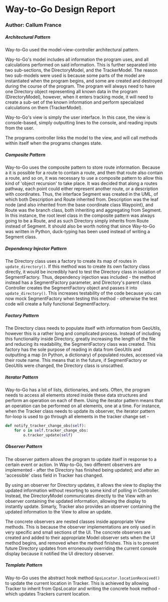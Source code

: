 Way-to-Go Design Report
=======================
### Author: Callum France
##### Architectural Pattern
Way-to-Go used the model-view-controller architectural pattern.

Way-to-Go's model includes all information the program uses, and all calculations performed on said information. This is further separated into two sub-sections, the DirectoryModel, and the TrackerModel. The reason two sub-models were used is because some parts of the model are instantiated when the program begins, and some are created and destroyed during the course of the program. The program will always need to have one Directory object representing all known data in the program (DirectoryModel), however, when it enters tracking mode, it will need to create a sub-set of the known information and perform specialized calculations on them (TrackerModel).

Way-to-Go's view is simply the user interface. In this case, the view is console-based, simply outputting lines to the console, and reading inputs from the user.

The programs controller links the model to the view, and will call methods within itself when the programs changes state.

##### Composite Pattern
Way-to-Go uses the composite pattern to store route information. Because a it is possible for a route to contain a route, and then that route also contain a route, and so on, it was necessary to use a composite pattern to allow this kind of 'object recursion' to take place.
It was decided that along a routes pathway, each point could either represent another route, or a description with coordinates. Thus, the interface Segment was created in the UML, of which both Description and Route inherited from. Description was the leaf node (and also inherited from the base coordinate class Waypoint), and Route was the branch class, both inheriting and aggregating from Segment.
In this instance, the root level class in the composite pattern was always going to be a Route, and as such Directory simply inherits from Route instead of Segment.
It should also be worth noting that since Way-to-Go was written in Python, duck-typing has been used instead of writing a Segment class.

##### Dependency Injector Pattern
The Directory class uses a factory to create its map of routes in `update_directory()`. If this method was to create its own factory class directly, it would be incredibly hard to test the Directory class in isolation of SegmentFactory. Thus, dependency injection was included - the method instead has a SegmentFactory parameter, and Directory's parent class Controller creates the SegmentFactory object and passes it into `update_directory()`.
This increases testability of the code because you can now mock SegmentFactory when testing this method - otherwise the test code will create a fully functional SegmentFactory.

##### Factory Pattern
The Directory class needs to populate itself with information from GeoUtils, however this is a rather long and complicated process. Instead of including this functionality inside Directory, greatly increasing the length of the file and reducing its readability, the SegmentFactory class was created.
This factory has the sole purpose of reading in data from GeoUtils and outputting a map (in Python, a dictionary) of populated routes, accessed via their route name.
This means that in the future, if SegmentFactory or GeoUtils were changed, the Directory class is unscathed.

##### Iterator Pattern
Way-to-Go has a lot of lists, dictionaries, and sets. Often, the program needs to access all elements stored inside these data structures and perform an operation on each of them. Using the iterator pattern means that an operation can be performed on all elements, one at a time. For instance, when the Tracker class needs to update its observer, the iterator pattern for-loop is used to go through all elements in the tracker change set -

```python
def notify_tracker_change_obs(self):
	for o in self.tracker_change_obs:
		o.tracker_update(self)
```

##### Observer Pattern
The observer pattern allows the program to update itself in response to a certain event or action.
In Way-to-Go, two different observers are implemented - after the Directory has finished being updated; and after an 'accessible' class field in Tracker has changed.

By using an observer for Directory updates, it allows the view to display the updated information without resorting to some kind of polling in Controller. Instead, the DirectoryModel communicates directly to the View with an observer containing the updated information, allowing the display to instantly update.
Simarly, Tracker also provides an observer containing the updated information to the View to allow an update.

The concrete observers are nested classes inside appropriate View methods. This is because the observer implementations are only used in very specific and small sections of the UI. The concrete observers are created and added to their appropriate Model observer sets when the UI method begins, and removed when the method finishes. This is to prevent future Directory updates from erroneously overriding the current console display because it notified the UI directory observer.

##### Template Pattern
Way-to-Go uses the abstract hook method `GpsLocator.locationReceived()` to update the current location in Tracker. This is achieved by allowing Tracker to inherit from GpsLocator and writing the concrete hook method - which updates Trackers current location.
